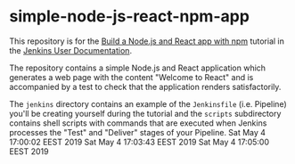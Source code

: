 # simple-node-js-react-npm-app

This repository is for the
[Build a Node.js and React app with npm](https://jenkins.io/doc/tutorials/build-a-node-js-and-react-app-with-npm/)
tutorial in the [Jenkins User Documentation](https://jenkins.io/doc/).

The repository contains a simple Node.js and React application which generates
a web page with the content "Welcome to React" and is accompanied by a test to
check that the application renders satisfactorily.

The `jenkins` directory contains an example of the `Jenkinsfile` (i.e. Pipeline)
you'll be creating yourself during the tutorial and the `scripts` subdirectory
contains shell scripts with commands that are executed when Jenkins processes
the "Test" and "Deliver" stages of your Pipeline.
Sat May  4 17:00:02 EEST 2019
Sat May  4 17:03:43 EEST 2019
Sat May  4 17:05:00 EEST 2019
